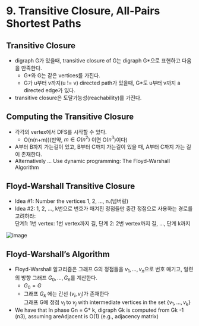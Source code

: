 # 9. Transitive Closure, All-Pairs Shortest Paths
## Transitive Closure
- digraph G가 있을때, transitive closure of G는 digraph G*으로 표현하고 다음을 만족한다.
  - G*와 G는 같은 vertices를 가진다.
  - G가 u부터 v까지(u != v) directed path가 있을때, G*도 u부터 v까지 a directed edge가 있다.
- transitive closure은 도달가능성(reachability)를 가진다.

## Computing the Transitive Closure
- 각각의 vertex에서 DFS를 시작할 수 있다.
  - O(n(n+m))(만약, $m \in O(n^{2})$ 이면 O($n^{3}$)이다)
- A부터 B까지 가는길이 있고, B부터 C까지 가는길이 있을 때, A부터 C까지 가는 길이 존재한다.
- Alternatively ... Use dynamic programming: The Floyd-Warshall Algorithm

## Floyd-Warshall Transitive Closure
- Idea #1: Number the vertices 1, 2, …, n.(넘버링)
- Idea #2: 1, 2, …, k번으로 번호가 매겨진 정점들만 중간 정점으로 사용하는 경로를 고려하라: <br>
  단계1: 1번 vertex: 1번 vertex까지 길, 단계 2: 2번 vertex까지 길, ..., 단계 k까지<br>

![image](https://github.com/user-attachments/assets/d71e5168-4980-4946-9526-8545dd7111b9)

## Floyd-Warshall’s Algorithm
- Floyd-Warshall 알고리즘은 그래프 G의 정점들을 $v_1 , …, v_n$으로 번호 매기고, 일련의 방향 그래프 $G_0, …, G_n$를 계산한다.
  - $G_0=G$
  - 그래프 $G_k$ 에는 간선 ($v_i, v_j$)가 존재한다 <br>
  그래프 G에 정점 $v_i$ to $v_j$ with intermediate vertices in the set {$v_1 , …, v_k$} 
- We have that 
In phase 
Gn = G*
 k, digraph Gk is 
computed from Gk -1
(n3), assuming 
areAdjacent is O(1) (e.g., 
adjacency matrix)
